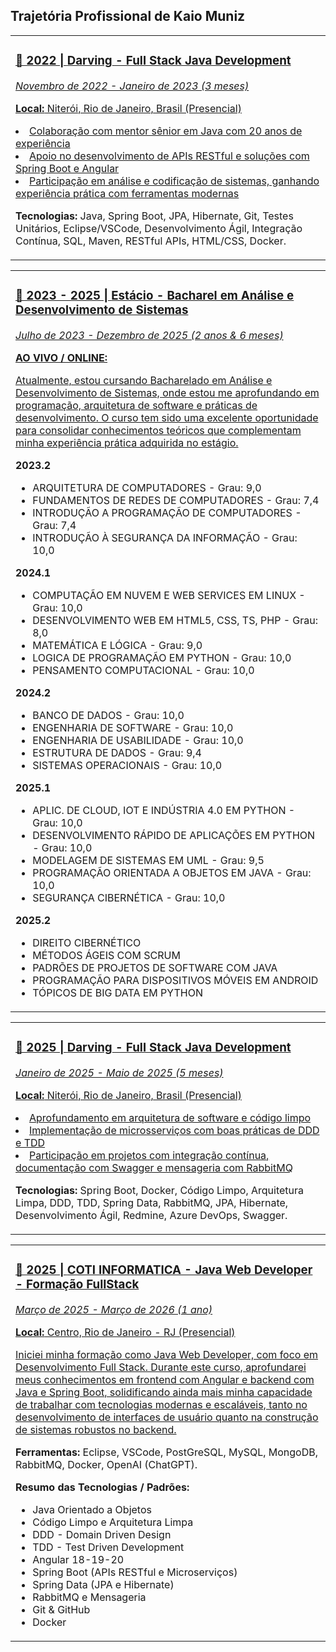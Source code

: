 
<h2>Trajetória Profissional de Kaio Muniz</h2>

<table>
  <tr>
    <td>
      <a href="#">
        <h3>📅 2022 | <strong>Darving</strong> - Full Stack Java Development</h3>
        <p><em>Novembro de 2022 - Janeiro de 2023 (3 meses)</em></p>
        <p><strong>Local:</strong> Niterói, Rio de Janeiro, Brasil (Presencial)</p>
        <p>
              <li>Colaboração com mentor sênior em Java com 20 anos de experiência</li>
              <li>Apoio no desenvolvimento de APIs RESTful e soluções com Spring Boot e Angular</li>
              <li>Participação em análise e codificação de sistemas, ganhando experiência prática com ferramentas modernas</li>
        </p>
      </a>
      <p><strong>Tecnologias:</strong> Java, Spring Boot, JPA, Hibernate, Git, Testes Unitários, Eclipse/VSCode, Desenvolvimento Ágil, Integração Contínua, SQL, Maven, RESTful APIs, HTML/CSS, Docker.</p>
    </td>
  </tr>
</table>

<table>
  <tr>
    <td>
      <a href="#">
        <h3>📅 2023 - 2025 | <strong>Estácio</strong> - Bacharel em Análise e Desenvolvimento de Sistemas</h3>
        <p><em>Julho de 2023 - Dezembro de 2025 (2 anos & 6 meses)</em></p>
        <p><strong>AO VIVO / ONLINE:</strong></p>
        <p>Atualmente, estou cursando Bacharelado em Análise e Desenvolvimento de Sistemas, onde estou me aprofundando em programação, arquitetura de software e práticas de desenvolvimento. O curso tem sido uma excelente oportunidade para consolidar conhecimentos teóricos que complementam minha experiência prática adquirida no estágio.</p>
      </a>
      <p><strong>2023.2</strong></p>
      <ul>
        <li>ARQUITETURA DE COMPUTADORES - Grau: 9,0</li>
        <li>FUNDAMENTOS DE REDES DE COMPUTADORES - Grau: 7,4</li>
        <li>INTRODUÇÃO A PROGRAMAÇÃO DE COMPUTADORES - Grau: 7,4</li>
        <li>INTRODUÇÃO À SEGURANÇA DA INFORMAÇÃO - Grau: 10,0</li>
      </ul>
      <p><strong>2024.1</strong></p>
      <ul>
        <li>COMPUTAÇÃO EM NUVEM E WEB SERVICES EM LINUX - Grau: 10,0</li>
        <li>DESENVOLVIMENTO WEB EM HTML5, CSS, TS, PHP - Grau: 8,0</li>
        <li>MATEMÁTICA E LÓGICA - Grau: 9,0</li>
        <li>LOGICA DE PROGRAMAÇÃO EM PYTHON - Grau: 10,0</li>
        <li>PENSAMENTO COMPUTACIONAL - Grau: 10,0</li>
      </ul>
      <p><strong>2024.2</strong></p>
      <ul>
        <li>BANCO DE DADOS - Grau: 10,0</li>
        <li>ENGENHARIA DE SOFTWARE - Grau: 10,0</li>
        <li>ENGENHARIA DE USABILIDADE - Grau: 10,0</li>
        <li>ESTRUTURA DE DADOS - Grau: 9,4</li>
        <li>SISTEMAS OPERACIONAIS - Grau: 10,0</li>
      </ul>
      <p><strong>2025.1</strong></p>
      <ul>
        <li>APLIC. DE CLOUD, IOT E INDÚSTRIA 4.0 EM PYTHON - Grau: 10,0</li>
        <li>DESENVOLVIMENTO RÁPIDO DE APLICAÇÕES EM PYTHON - Grau: 10,0</li>
        <li>MODELAGEM DE SISTEMAS EM UML - Grau: 9,5</li>
        <li>PROGRAMAÇÃO ORIENTADA A OBJETOS EM JAVA - Grau: 10,0</li>
        <li>SEGURANÇA CIBERNÉTICA - Grau: 10,0</li>
      </ul>
      <p><strong>2025.2</strong></p>
      <ul>
        <li>DIREITO CIBERNÉTICO</li>
        <li>MÉTODOS ÁGEIS COM SCRUM</li>
        <li>PADRÕES DE PROJETOS DE SOFTWARE COM JAVA</li>
        <li>PROGRAMAÇÃO PARA DISPOSITIVOS MÓVEIS EM ANDROID</li>
        <li>TÓPICOS DE BIG DATA EM PYTHON</li>
      </ul>
    </td>
  </tr>
</table>

<table>
  <tr>
    <td>
      <a href="#">
        <h3>📅 2025 | <strong>Darving</strong> - Full Stack Java Development</h3>
        <p><em>Janeiro de 2025 - Maio de 2025 (5 meses)</em></p>
        <p><strong>Local:</strong> Niterói, Rio de Janeiro, Brasil (Presencial)</p>
        <p>
          <li>Aprofundamento em arquitetura de software e código limpo</li>
          <li>Implementação de microsserviços com boas práticas de DDD e TDD</li>
          <li>Participação em projetos com integração contínua, documentação com Swagger e mensageria com RabbitMQ</li>
        </p>
      </a>
      <p><strong>Tecnologias:</strong> Spring Boot, Docker, Código Limpo, Arquitetura Limpa, DDD, TDD, Spring Data, RabbitMQ, JPA, Hibernate, Desenvolvimento Ágil, Redmine, Azure DevOps, Swagger.</p>
    </td>
  </tr>
</table>

<table>
  <tr>
    <td>
      <a href="#">
        <h3>📅 2025 | <strong>COTI INFORMATICA</strong> - Java Web Developer - Formação FullStack</h3>
        <p><em>Março de 2025 - Março de 2026 (1 ano)</em></p>
        <p><strong>Local:</strong> Centro, Rio de Janeiro - RJ (Presencial)</p>
        <p>Iniciei minha formação como Java Web Developer, com foco em Desenvolvimento Full Stack. Durante este curso, aprofundarei meus conhecimentos em frontend com Angular e backend com Java e Spring Boot, solidificando ainda mais minha capacidade de trabalhar com tecnologias modernas e escaláveis, tanto no desenvolvimento de interfaces de usuário quanto na construção de sistemas robustos no backend.</p>
      </a>
      <p><strong>Ferramentas:</strong> Eclipse, VSCode, PostGreSQL, MySQL, MongoDB, RabbitMQ, Docker, OpenAI (ChatGPT).</p>
      <p><strong>Resumo das Tecnologias / Padrões:</strong></p>
      <ul>
        <li>Java Orientado a Objetos</li>
        <li>Código Limpo e Arquitetura Limpa</li>
        <li>DDD - Domain Driven Design</li>
        <li>TDD - Test Driven Development</li>
        <li>Angular 18-19-20</li>
        <li>Spring Boot (APIs RESTful e Microserviços)</li>
        <li>Spring Data (JPA e Hibernate)</li>
        <li>RabbitMQ e Mensageria</li>
        <li>Git & GitHub</li>
        <li>Docker</li>
      </ul>
    </td>
  </tr>
</table>

